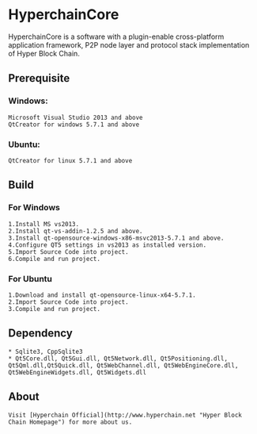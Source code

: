 # HyperchainCore
HyperchainCore is a software with a plugin-enable cross-platform application framework, P2P node layer and protocol stack implementation of Hyper Block Chain.

## Prerequisite
### Windows: 
    Microsoft Visual Studio 2013 and above 
    QtCreator for windows 5.7.1 and above
### Ubuntu:
    QtCreator for linux 5.7.1 and above

## Build
### For Windows
    1.Install MS vs2013.
    2.Install qt-vs-addin-1.2.5 and above. 
    3.Install qt-opensource-windows-x86-msvc2013-5.7.1 and above.
    4.Configure QT5 settings in vs2013 as installed version.
    5.Import Source Code into project.
    6.Compile and run project.

### For Ubuntu
    1.Download and install qt-opensource-linux-x64-5.7.1.
    2.Import Source Code into project.
    3.Compile and run project.

## Dependency
    * Sqlite3, CppSqlite3
    * Qt5Core.dll, Qt5Gui.dll, Qt5Network.dll, Qt5Positioning.dll, Qt5Qml.dll,Qt5Quick.dll, Qt5WebChannel.dll, Qt5WebEngineCore.dll, Qt5WebEngineWidgets.dll, Qt5Widgets.dll

## About
    Visit [Hyperchain Official](http://www.hyperchain.net "Hyper Block Chain Homepage") for more about us.

